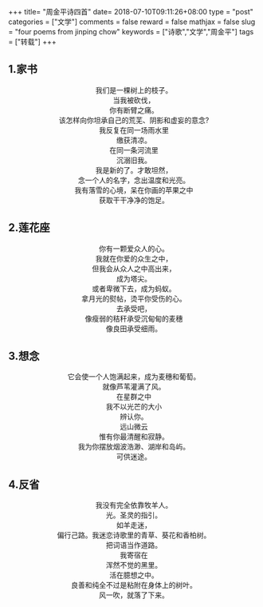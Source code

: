 +++
title= "周金平诗四首"
date= 2018-07-10T09:11:26+08:00
type = "post"
categories = ["文学"]
comments = false
reward = false
mathjax = false
slug = "four poems from jinping chow"
keywords = ["诗歌","文学","周金平"]
tags = ["转载"]
+++

## 1.家书
<center>

我们是一棵树上的枝子。<br>
当我被砍伐，<br>
你有断臂之痛。<br>
该怎样向你坦承自己的荒芜、阴影和虚妄的意念?<br>
我反复在同一场雨水里<br>
缴获清凉。<br>
在同一条河流里<br>
沉溺旧我。<br>
我是新的了。才敢坦然，<br>
念一个人的名字，念出温度和光亮。<br>
我有落雪的心境，呆在你画的苹果之中<br>
获取干干净净的饱足。<br>

</center>

<!--more-->

## 2.莲花座
<center>

你有一颗爱众人的心。<br>
我就在你爱的众生之中，<br>
但我会从众人之中高出来，<br>
成为塔尖。<br>
或者卑微下去，成为蚂蚁。<br>
拿月光的熨帖，烫平你受伤的心。<br>
去承受吧，<br>
像瘦弱的秸秆承受沉甸甸的麦穗<br>
像良田承受细雨。<br>
</center>

## 3.想念
<center>

它会使一个人饱满起来，成为麦穗和葡萄。<br>
就像芦苇灌满了风。<br>
在星群之中<br>
我不以光芒的大小<br>
辨认你。<br>
远山微云<br>
惟有你最清醒和寂静。<br>
我为你摆放烟波浩渺、湖岸和岛屿。<br>
可供迷途。<br>
</center>

## 4.反省
<center>

我没有完全依靠牧羊人。<br>
光。圣灵的指引。<br>
如羊走迷，<br>
偏行己路。我迷恋诗歌里的青草、葵花和香柏树。<br>
把词语当作道路。<br>
我寄宿在<br>
浑然不觉的黑里。<br>
活在臆想之中。<br>
良善和纯全不过是粘附在身体上的树叶。<br>
风一吹，就落了下来。<br>
</center>
